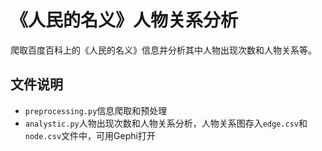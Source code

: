 # 《人民的名义》人物关系分析
爬取百度百科上的《人民的名义》信息并分析其中人物出现次数和人物关系等。

## 文件说明
- `preprocessing.py`信息爬取和预处理
- `analystic.py`人物出现次数和人物关系分析，人物关系图存入`edge.csv`和`node.csv`文件中，可用Gephi打开